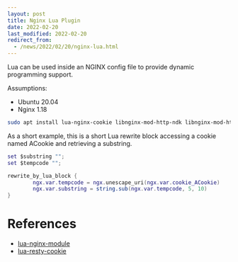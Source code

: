 ```yaml
---
layout: post
title: Nginx Lua Plugin
date: 2022-02-20
last_modified: 2022-02-20
redirect_from:
  - /news/2022/02/20/nginx-lua.html
---
```


Lua can be used inside an NGINX config file to provide dynamic programming support.

Assumptions:

* Ubuntu 20.04
* Nginx 1.18

```bash
sudo apt install lua-nginx-cookie libnginx-mod-http-ndk libnginx-mod-http-lua -y
```

As a short example, this is a short Lua rewrite block accessing a cookie named ACookie and retrieving a substring.

```lua
set $substring "";
set $tempcode "";

rewrite_by_lua_block {
        ngx.var.tempcode = ngx.unescape_uri(ngx.var.cookie_ACookie)
        ngx.var.substring = string.sub(ngx.var.tempcode, 5, 10)
}
```


# References

* [lua-nginx-module](https://github.com/openresty/lua-nginx-module)
* [lua-resty-cookie](https://github.com/cloudflare/lua-resty-cookie)
